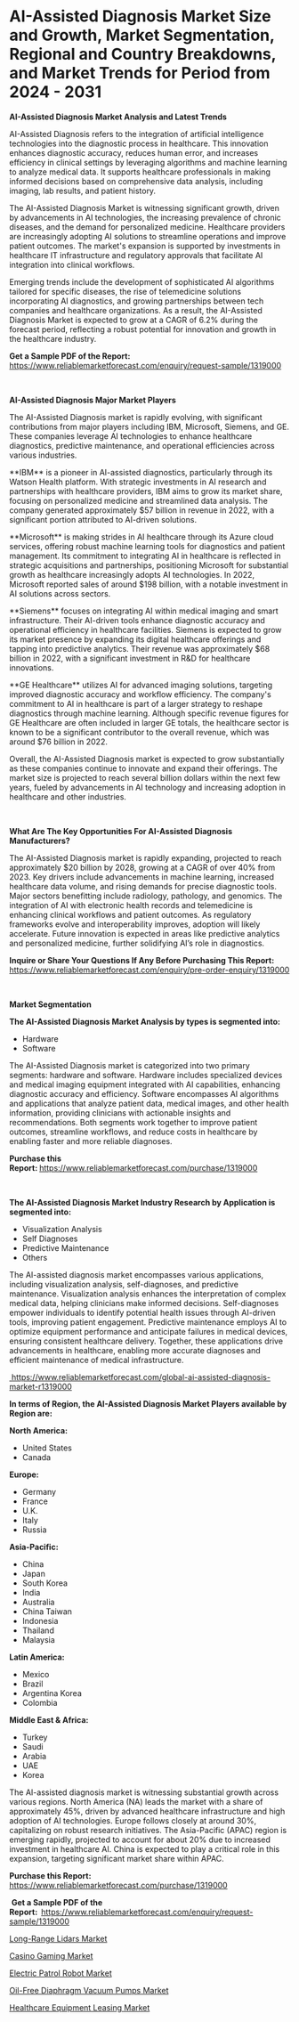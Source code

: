 <p><h1>AI-Assisted Diagnosis Market Size and Growth, Market Segmentation, Regional and Country Breakdowns, and Market Trends for Period from 2024 -  2031</h1></p><p><strong>AI-Assisted Diagnosis Market Analysis and Latest Trends</strong></p>
<p><p>AI-Assisted Diagnosis refers to the integration of artificial intelligence technologies into the diagnostic process in healthcare. This innovation enhances diagnostic accuracy, reduces human error, and increases efficiency in clinical settings by leveraging algorithms and machine learning to analyze medical data. It supports healthcare professionals in making informed decisions based on comprehensive data analysis, including imaging, lab results, and patient history.</p><p>The AI-Assisted Diagnosis Market is witnessing significant growth, driven by advancements in AI technologies, the increasing prevalence of chronic diseases, and the demand for personalized medicine. Healthcare providers are increasingly adopting AI solutions to streamline operations and improve patient outcomes. The market's expansion is supported by investments in healthcare IT infrastructure and regulatory approvals that facilitate AI integration into clinical workflows.</p><p>Emerging trends include the development of sophisticated AI algorithms tailored for specific diseases, the rise of telemedicine solutions incorporating AI diagnostics, and growing partnerships between tech companies and healthcare organizations. As a result, the AI-Assisted Diagnosis Market is expected to grow at a CAGR of 6.2% during the forecast period, reflecting a robust potential for innovation and growth in the healthcare industry.</p></p>
<p><strong>Get a Sample PDF of the Report:&nbsp;</strong> <a href="https://www.reliablemarketforecast.com/enquiry/request-sample/1319000?utm_campaign=1159&utm_medium=2&utm_source=Github&utm_content=ia&utm_term=30102024&utm_id=ai-assisted-diagnosis">https://www.reliablemarketforecast.com/enquiry/request-sample/1319000</a></p>
<p>&nbsp;</p>
<p><strong>AI-Assisted Diagnosis Major Market Players</strong></p>
<p><p>The AI-Assisted Diagnosis market is rapidly evolving, with significant contributions from major players including IBM, Microsoft, Siemens, and GE. These companies leverage AI technologies to enhance healthcare diagnostics, predictive maintenance, and operational efficiencies across various industries.</p><p>**IBM** is a pioneer in AI-assisted diagnostics, particularly through its Watson Health platform. With strategic investments in AI research and partnerships with healthcare providers, IBM aims to grow its market share, focusing on personalized medicine and streamlined data analysis. The company generated approximately $57 billion in revenue in 2022, with a significant portion attributed to AI-driven solutions.</p><p>**Microsoft** is making strides in AI healthcare through its Azure cloud services, offering robust machine learning tools for diagnostics and patient management. Its commitment to integrating AI in healthcare is reflected in strategic acquisitions and partnerships, positioning Microsoft for substantial growth as healthcare increasingly adopts AI technologies. In 2022, Microsoft reported sales of around $198 billion, with a notable investment in AI solutions across sectors.</p><p>**Siemens** focuses on integrating AI within medical imaging and smart infrastructure. Their AI-driven tools enhance diagnostic accuracy and operational efficiency in healthcare facilities. Siemens is expected to grow its market presence by expanding its digital healthcare offerings and tapping into predictive analytics. Their revenue was approximately $68 billion in 2022, with a significant investment in R&D for healthcare innovations.</p><p>**GE Healthcare** utilizes AI for advanced imaging solutions, targeting improved diagnostic accuracy and workflow efficiency. The company's commitment to AI in healthcare is part of a larger strategy to reshape diagnostics through machine learning. Although specific revenue figures for GE Healthcare are often included in larger GE totals, the healthcare sector is known to be a significant contributor to the overall revenue, which was around $76 billion in 2022.</p><p>Overall, the AI-Assisted Diagnosis market is expected to grow substantially as these companies continue to innovate and expand their offerings. The market size is projected to reach several billion dollars within the next few years, fueled by advancements in AI technology and increasing adoption in healthcare and other industries.</p></p>
<p>&nbsp;</p>
<p><strong>What Are The Key Opportunities For AI-Assisted Diagnosis Manufacturers?</strong></p>
<p><p>The AI-Assisted Diagnosis market is rapidly expanding, projected to reach approximately $20 billion by 2028, growing at a CAGR of over 40% from 2023. Key drivers include advancements in machine learning, increased healthcare data volume, and rising demands for precise diagnostic tools. Major sectors benefitting include radiology, pathology, and genomics. The integration of AI with electronic health records and telemedicine is enhancing clinical workflows and patient outcomes. As regulatory frameworks evolve and interoperability improves, adoption will likely accelerate. Future innovation is expected in areas like predictive analytics and personalized medicine, further solidifying AI’s role in diagnostics.</p></p>
<p><strong>Inquire or Share Your Questions If Any Before Purchasing This Report:</strong> <a href="https://www.reliablemarketforecast.com/enquiry/pre-order-enquiry/1319000?utm_campaign=1159&utm_medium=2&utm_source=Github&utm_content=ia&utm_term=30102024&utm_id=ai-assisted-diagnosis">https://www.reliablemarketforecast.com/enquiry/pre-order-enquiry/1319000</a></p>
<p>&nbsp;</p>
<p><strong>Market Segmentation</strong></p>
<p><strong>The AI-Assisted Diagnosis Market Analysis by types is segmented into:</strong></p>
<p><ul><li>Hardware</li><li>Software</li></ul></p>
<p><p>The AI-Assisted Diagnosis market is categorized into two primary segments: hardware and software. Hardware includes specialized devices and medical imaging equipment integrated with AI capabilities, enhancing diagnostic accuracy and efficiency. Software encompasses AI algorithms and applications that analyze patient data, medical images, and other health information, providing clinicians with actionable insights and recommendations. Both segments work together to improve patient outcomes, streamline workflows, and reduce costs in healthcare by enabling faster and more reliable diagnoses.</p></p>
<p><strong>Purchase this Report:&nbsp;</strong><a href="https://www.reliablemarketforecast.com/purchase/1319000?utm_campaign=1159&utm_medium=2&utm_source=Github&utm_content=ia&utm_term=30102024&utm_id=ai-assisted-diagnosis">https://www.reliablemarketforecast.com/purchase/1319000</a></p>
<p>&nbsp;</p>
<p><strong>The AI-Assisted Diagnosis Market Industry Research by Application is segmented into:</strong></p>
<p><ul><li>Visualization Analysis</li><li>Self Diagnoses</li><li>Predictive Maintenance</li><li>Others</li></ul></p>
<p><p>The AI-assisted diagnosis market encompasses various applications, including visualization analysis, self-diagnoses, and predictive maintenance. Visualization analysis enhances the interpretation of complex medical data, helping clinicians make informed decisions. Self-diagnoses empower individuals to identify potential health issues through AI-driven tools, improving patient engagement. Predictive maintenance employs AI to optimize equipment performance and anticipate failures in medical devices, ensuring consistent healthcare delivery. Together, these applications drive advancements in healthcare, enabling more accurate diagnoses and efficient maintenance of medical infrastructure.</p></p>
<p><a href="https://www.reliablemarketforecast.com/global-ai-assisted-diagnosis-market-r1319000?utm_campaign=1159&utm_medium=2&utm_source=Github&utm_content=ia&utm_term=30102024&utm_id=ai-assisted-diagnosis">&nbsp;https://www.reliablemarketforecast.com/global-ai-assisted-diagnosis-market-r1319000</a></p>
<p><strong>In terms of Region, the AI-Assisted Diagnosis Market Players available by Region are:</strong></p>
<p>
    <p> <strong> North America: </strong>
        <ul>
            <li>United States</li>
            <li>Canada</li>
        </ul>
        </p> 
    <p> <strong> Europe: </strong>
        <ul>
            <li>Germany</li>
            <li>France</li>
            <li>U.K.</li>
            <li>Italy</li>
            <li>Russia</li>
        </ul>
        </p> 
    <p> <strong> Asia-Pacific: </strong>
        <ul>
            <li>China</li>
            <li>Japan</li>
            <li>South Korea</li>
            <li>India</li>
            <li>Australia</li>
            <li>China Taiwan</li>
            <li>Indonesia</li>
            <li>Thailand</li>
            <li>Malaysia</li>
        </ul>
        </p> 
    <p> <strong> Latin America: </strong>
        <ul>
            <li>Mexico</li>
            <li>Brazil</li>
            <li>Argentina Korea</li>
            <li>Colombia</li>
        </ul>
        </p> 
    <p> <strong> Middle East & Africa: </strong>
        <ul>
            <li>Turkey</li>
            <li>Saudi</li>
            <li>Arabia</li>
            <li>UAE</li>
            <li>Korea</li>
        </ul>
    </p>
    </p>
<p><p>The AI-assisted diagnosis market is witnessing substantial growth across various regions. North America (NA) leads the market with a share of approximately 45%, driven by advanced healthcare infrastructure and high adoption of AI technologies. Europe follows closely at around 30%, capitalizing on robust research initiatives. The Asia-Pacific (APAC) region is emerging rapidly, projected to account for about 20% due to increased investment in healthcare AI. China is expected to play a critical role in this expansion, targeting significant market share within APAC.</p></p>
<p><strong>Purchase this Report: </strong><a href="https://www.reliablemarketforecast.com/purchase/1319000?utm_campaign=1159&utm_medium=2&utm_source=Github&utm_content=ia&utm_term=30102024&utm_id=ai-assisted-diagnosis">https://www.reliablemarketforecast.com/purchase/1319000</a></p>
<p>&nbsp;<strong>Get a Sample PDF of the Report:&nbsp;&nbsp;</strong><a href="https://www.reliablemarketforecast.com/enquiry/request-sample/1319000?utm_campaign=1159&utm_medium=2&utm_source=Github&utm_content=ia&utm_term=30102024&utm_id=ai-assisted-diagnosis">https://www.reliablemarketforecast.com/enquiry/request-sample/1319000</a></p>
<p><strong></strong></p>
<p><p><a href="https://issuu.com/reportprime-2/docs/long-range-lidars-market-size-2030._cc75b9f3b37428?utm_campaign=1159&utm_medium=2&utm_source=Github&utm_content=ia&utm_term=30102024&utm_id=ai-assisted-diagnosis">Long-Range Lidars Market</a></p><p><a href="https://www.linkedin.com/pulse/casino-gaming-landscape-product-spectrum-market-trajectories-cfxsc?utm_campaign=1159&utm_medium=2&utm_source=Github&utm_content=ia&utm_term=30102024&utm_id=ai-assisted-diagnosis">Casino Gaming Market</a></p><p><a href="https://github.com/kric8bmkinds/Market-Research-Report-List-1/blob/main/electric-patrol-robot-market.md?utm_campaign=1159&utm_medium=2&utm_source=Github&utm_content=ia&utm_term=30102024&utm_id=ai-assisted-diagnosis">Electric Patrol Robot Market</a></p><p><a href="https://issuu.com/reportprime-2/docs/oil-free-diaphragm-vacuum-pumps-mar_535378f003affc?utm_campaign=1159&utm_medium=2&utm_source=Github&utm_content=ia&utm_term=30102024&utm_id=ai-assisted-diagnosis">Oil-Free Diaphragm Vacuum Pumps Market</a></p><p><a href="https://www.linkedin.com/pulse/market-forecasting-change-global-healthcare-equipment-leasing-wslqc?utm_campaign=1159&utm_medium=2&utm_source=Github&utm_content=ia&utm_term=30102024&utm_id=ai-assisted-diagnosis">Healthcare Equipment Leasing Market</a></p></p>